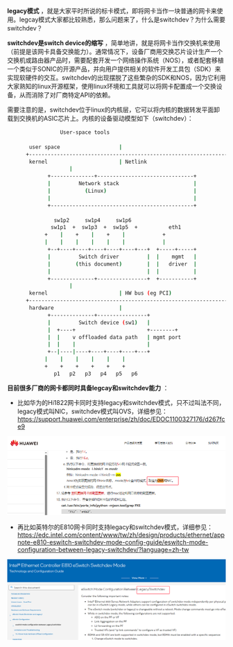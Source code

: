 **legacy模式** ，就是大家平时所说的标卡模式，即将网卡当作一块普通的网卡来使用。legcay模式大家都比较熟悉，那么问题来了，什么是switchdev？为什么需要switchdev？

**switchdev是switch device的缩写** ，简单地讲，就是将网卡当作交换机来使用（前提是该网卡具备交换能力）。通常情况下，设备厂商用交换芯片设计生产一个交换机或路由器产品时，需要配套开发一个网络操作系统（NOS），或者配套移植一个类似于SONIC的开源产品，并向用户提供相关的软件开发工具包（SDK）来实现软硬件的交互。switchdev的出现摆脱了这些繁杂的SDK和NOS，因为它利用大家熟知的linux开源框架，使用linux环境和工具就可以将网卡配置成一个交换设备，从而消除了对厂商特定API的依赖。

需要注意的是，switchdev位于linux的内核层，它可以将内核的数据转发平面卸载到交换机的ASIC芯片上。内核的设备驱动模型如下（switchdev）：

```bash
			     User-space tools

       user space                   |
      +-------------------------------------------------------------------+
       kernel                       | Netlink
				    |
		     +--------------+-------------------------------+
		     |         Network stack                        |
		     |           (Linux)                            |
		     |                                              |
		     +----------------------------------------------+

			   sw1p2     sw1p4     sw1p6
		      sw1p1  +  sw1p3  +  sw1p5  +          eth1
			+    |    +    |    +    |            +
			|    |    |    |    |    |            |
		     +--+----+----+----+----+----+---+  +-----+-----+
		     |         Switch driver         |  |    mgmt   |
		     |        (this document)        |  |   driver  |
		     |                               |  |           |
		     +--------------+----------------+  +-----------+
				    |
       kernel                       | HW bus (eg PCI)
      +-------------------------------------------------------------------+
       hardware                     |
		     +--------------+----------------+
		     |         Switch device (sw1)   |
		     |  +----+                       +--------+
		     |  |    v offloaded data path   | mgmt port
		     |  |    |                       |
		     +--|----|----+----+----+----+---+
			|    |    |    |    |    |
			+    +    +    +    +    +
		       p1   p2   p3   p4   p5   p6
```

**目前很多厂商的网卡都同时具备legcay和switchdev能力** ：

* 比如华为的Hi1822网卡同时支持legacy和switchdev模式，只不过叫法不同，legacy模式叫NIC，switchdev模式叫OVS，详细参见：https://support.huawei.com/enterprise/zh/doc/EDOC1100327176/d267fce9

![](assets/20250320_233019_image.png)

* 再比如英特尔的E810网卡同时支持legacy和switchdev模式，详细参见：https://edc.intel.com/content/www/tw/zh/design/products/ethernet/appnote-e810-eswitch-switchdev-mode-config-guide/eswitch-mode-configuration-between-legacy-switchdev/?language=zh-tw

![](assets/20250320_233117_image.png)
